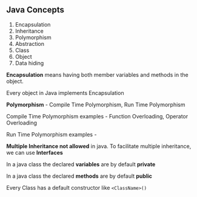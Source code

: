 ## Java Concepts
1. Encapsulation
2. Inheritance
3. Polymorphism
4. Abstraction
5. Class
6. Object
7. Data hiding

**Encapsulation** means having both member variables and methods in the object.

Every object in Java implements Encapsulation


**Polymorphism** - Compile Time Polymorphism, Run Time Polymorphism

Compile Time Polymorphism examples - Function Overloading, Operator Overloading

Run Time Polymorphism examples - 


**Multiple Inheritance not allowed** in java. To facilitate multiple inheritance, we can use **Interfaces**


In a java class the declared **variables** are by default **private**

In a java class the declared **methods** are by default **public**

Every Class has a default constructor like ```<ClassName>()```
